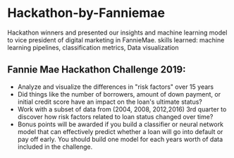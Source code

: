 # Hackathon-by-Fanniemae
Hackathon winners and presented our insights and machine learning model to vice president of digital marketing in FannieMae. skills learned: machine learning pipelines, classification metrics, Data visualization

## Fannie Mae Hackathon Challenge 2019:
 - Analyze and visualize the differences in "risk factors" over 15 years
 - Did things like the number of borrowers, amount of down payment, or initial credit score have an impact on the loan's ultimate status?
 - Work with a subset of data from (2004, 2008, 2012,2016) 3rd quarter to discover how risk factors related to loan status changed over time?
 -  Bonus points will be awarded if you build a classifier or neural network model that can effectively predict whether a loan will go into default or pay off early. You should build one model for each years worth of data included in the challenge.
